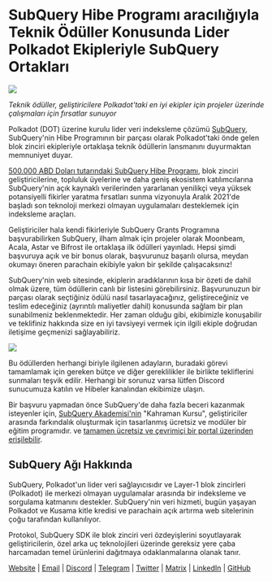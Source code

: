 # SubQuery Hibe Programı aracılığıyla Teknik Ödüller Konusunda Lider Polkadot Ekipleriyle SubQuery Ortakları

![](https://miro.medium.com/max/1400/0*KlrhjUy3MRRT98OO)

_Teknik ödüller, geliştiricilere Polkadot'taki en iyi ekipler için projeler üzerinde çalışmaları için fırsatlar sunuyor_

Polkadot (DOT) üzerine kurulu lider veri indeksleme çözümü [SubQuery](https://subquery.network/), SubQuery'nin Hibe Programının bir parçası olarak Polkadot'taki önde gelen blok zinciri ekipleriyle ortaklaşa teknik ödüllerin lansmanını duyurmaktan memnuniyet duyar.

[500.000 ABD Doları tutarındaki SubQuery Hibe Programı](https://subquery.medium.com/subquery-launches-500-000-grants-program-to-promote-polkadot-ecosystem-growth-9f04e6f67a3b), blok zinciri geliştiricilerine, topluluk üyelerine ve daha geniş ekosistem katılımcılarına SubQuery'nin açık kaynaklı verilerinden yararlanan yenilikçi veya yüksek potansiyelli fikirler yaratma fırsatları sunma vizyonuyla Aralık 2021'de başladı son teknoloji merkezi olmayan uygulamaları desteklemek için indeksleme araçları.

Geliştiriciler hala kendi fikirleriyle SubQuery Grants Programına başvurabilirken SubQuery, ilham almak için projeler olarak Moonbeam, Acala, Astar ve Bifrost ile ortaklaşa ilk ödülleri yayınladı. Hepsi şimdi başvuruya açık ve bir bonus olarak, başvurunuz başarılı olursa, meydan okumayı öneren parachain ekibiyle yakın bir şekilde çalışacaksınız!

SubQuery'nin web sitesinde, ekiplerin aradıklarının kısa bir özeti de dahil olmak üzere, tüm ödüllerin canlı bir listesini görebilirsiniz. Başvurunuzun bir parçası olarak seçtiğiniz ödülü nasıl tasarlayacağınız, geliştireceğiniz ve teslim edeceğiniz (ayrıntılı maliyetler dahil) konusunda sağlam bir plan sunabilmeniz beklenmektedir. Her zaman olduğu gibi, ekibimizle konuşabilir ve teklifiniz hakkında size en iyi tavsiyeyi vermek için ilgili ekiple doğrudan iletişime geçmenizi sağlayabiliriz.

![](https://miro.medium.com/max/1400/0*o2m57G86Tyi2UWiQ)

Bu ödüllerden herhangi biriyle ilgilenen adayların, buradaki görevi tamamlamak için gereken bütçe ve diğer gereklilikler ile birlikte tekliflerini sunmaları teşvik edilir. Herhangi bir sorunuz varsa lütfen Discord sunucumuza katılın ve Hibeler kanalından ekibimize ulaşın.

Bir başvuru yapmadan önce SubQuery'de daha fazla beceri kazanmak isteyenler için, [SubQuery Akademisi'nin](https://subquery.medium.com/subquery-launches-the-subquery-academy-9505dc66a01) "Kahraman Kursu", geliştiriciler arasında farkındalık oluşturmak için tasarlanmış ücretsiz ve modüler bir eğitim programıdır. ve [tamamen ücretsiz ve çevrimiçi bir portal üzerinden erişilebilir](https://subquery.coassemble.com/unlock/dOKZW6O#/).

## SubQuery Ağı Hakkında

SubQuery, Polkadot'un lider veri sağlayıcısıdır ve Layer-1 blok zincirleri (Polkadot) ile merkezi olmayan uygulamalar arasında bir indeksleme ve sorgulama katmanını destekler. SubQuery'nin veri hizmeti, bugün yaşayan Polkadot ve Kusama kitle kredisi ve parachain açık artırma web sitelerinin çoğu tarafından kullanılıyor.

Protokol, SubQuery SDK ile blok zinciri veri özdeyişlerini soyutlayarak geliştiricilerin, özel arka uç teknolojileri üzerinde gereksiz yere çaba harcamadan temel ürünlerini dağıtmaya odaklanmalarına olanak tanır.

[Website](https://subquery.network/) | [Email](hello@subquery.network) | [Discord](https://discord.com/invite/78zg8aBSMG) | [Telegram](https://t.me/subquerynetwork) | [Twitter](https://twitter.com/subquerynetwork) | [Matrix](https://matrix.to/#/#subquery:matrix.org) | [LinkedIn](https://www.linkedin.com/company/subquery) | [GitHub](https://github.com/subquery)
